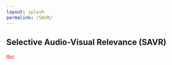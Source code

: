```yaml
---
layout: splash
permalink: /SAVR/
---
```


## Selective Audio-Visual Relevance (SAVR)
<span style="color:red">tbc</span>
